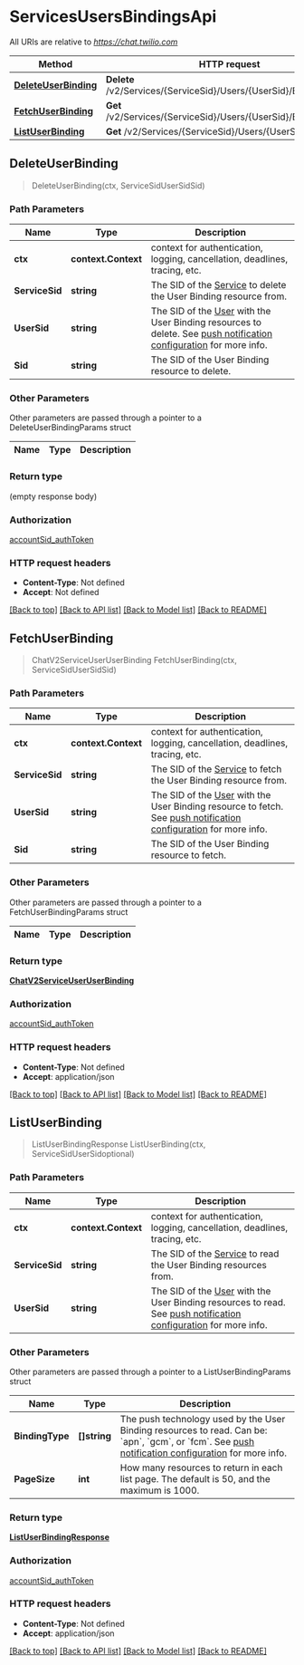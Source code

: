 # ServicesUsersBindingsApi

All URIs are relative to *https://chat.twilio.com*

Method | HTTP request | Description
------------- | ------------- | -------------
[**DeleteUserBinding**](ServicesUsersBindingsApi.md#DeleteUserBinding) | **Delete** /v2/Services/{ServiceSid}/Users/{UserSid}/Bindings/{Sid} | 
[**FetchUserBinding**](ServicesUsersBindingsApi.md#FetchUserBinding) | **Get** /v2/Services/{ServiceSid}/Users/{UserSid}/Bindings/{Sid} | 
[**ListUserBinding**](ServicesUsersBindingsApi.md#ListUserBinding) | **Get** /v2/Services/{ServiceSid}/Users/{UserSid}/Bindings | 



## DeleteUserBinding

> DeleteUserBinding(ctx, ServiceSidUserSidSid)



### Path Parameters


Name | Type | Description
------------- | ------------- | -------------
**ctx** | **context.Context** | context for authentication, logging, cancellation, deadlines, tracing, etc.
**ServiceSid** | **string** | The SID of the [Service](https://www.twilio.com/docs/chat/rest/service-resource) to delete the User Binding resource from.
**UserSid** | **string** | The SID of the [User](https://www.twilio.com/docs/chat/rest/user-resource) with the User Binding resources to delete.  See [push notification configuration](https://www.twilio.com/docs/chat/push-notification-configuration) for more info.
**Sid** | **string** | The SID of the User Binding resource to delete.

### Other Parameters

Other parameters are passed through a pointer to a DeleteUserBindingParams struct


Name | Type | Description
------------- | ------------- | -------------

### Return type

 (empty response body)

### Authorization

[accountSid_authToken](../README.md#accountSid_authToken)

### HTTP request headers

- **Content-Type**: Not defined
- **Accept**: Not defined

[[Back to top]](#) [[Back to API list]](../README.md#documentation-for-api-endpoints)
[[Back to Model list]](../README.md#documentation-for-models)
[[Back to README]](../README.md)


## FetchUserBinding

> ChatV2ServiceUserUserBinding FetchUserBinding(ctx, ServiceSidUserSidSid)



### Path Parameters


Name | Type | Description
------------- | ------------- | -------------
**ctx** | **context.Context** | context for authentication, logging, cancellation, deadlines, tracing, etc.
**ServiceSid** | **string** | The SID of the [Service](https://www.twilio.com/docs/chat/rest/service-resource) to fetch the User Binding resource from.
**UserSid** | **string** | The SID of the [User](https://www.twilio.com/docs/chat/rest/user-resource) with the User Binding resource to fetch.  See [push notification configuration](https://www.twilio.com/docs/chat/push-notification-configuration) for more info.
**Sid** | **string** | The SID of the User Binding resource to fetch.

### Other Parameters

Other parameters are passed through a pointer to a FetchUserBindingParams struct


Name | Type | Description
------------- | ------------- | -------------

### Return type

[**ChatV2ServiceUserUserBinding**](ChatV2ServiceUserUserBinding.md)

### Authorization

[accountSid_authToken](../README.md#accountSid_authToken)

### HTTP request headers

- **Content-Type**: Not defined
- **Accept**: application/json

[[Back to top]](#) [[Back to API list]](../README.md#documentation-for-api-endpoints)
[[Back to Model list]](../README.md#documentation-for-models)
[[Back to README]](../README.md)


## ListUserBinding

> ListUserBindingResponse ListUserBinding(ctx, ServiceSidUserSidoptional)



### Path Parameters


Name | Type | Description
------------- | ------------- | -------------
**ctx** | **context.Context** | context for authentication, logging, cancellation, deadlines, tracing, etc.
**ServiceSid** | **string** | The SID of the [Service](https://www.twilio.com/docs/chat/rest/service-resource) to read the User Binding resources from.
**UserSid** | **string** | The SID of the [User](https://www.twilio.com/docs/chat/rest/user-resource) with the User Binding resources to read.  See [push notification configuration](https://www.twilio.com/docs/chat/push-notification-configuration) for more info.

### Other Parameters

Other parameters are passed through a pointer to a ListUserBindingParams struct


Name | Type | Description
------------- | ------------- | -------------
**BindingType** | **[]string** | The push technology used by the User Binding resources to read. Can be: &#x60;apn&#x60;, &#x60;gcm&#x60;, or &#x60;fcm&#x60;.  See [push notification configuration](https://www.twilio.com/docs/chat/push-notification-configuration) for more info.
**PageSize** | **int** | How many resources to return in each list page. The default is 50, and the maximum is 1000.

### Return type

[**ListUserBindingResponse**](ListUserBindingResponse.md)

### Authorization

[accountSid_authToken](../README.md#accountSid_authToken)

### HTTP request headers

- **Content-Type**: Not defined
- **Accept**: application/json

[[Back to top]](#) [[Back to API list]](../README.md#documentation-for-api-endpoints)
[[Back to Model list]](../README.md#documentation-for-models)
[[Back to README]](../README.md)

